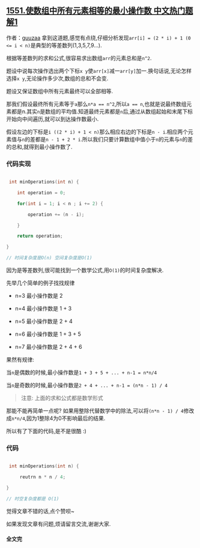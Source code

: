## [1551.使数组中所有元素相等的最小操作数 中文热门题解1](https://leetcode.cn/problems/minimum-operations-to-make-array-equal/solutions/100000/deng-chai-shu-lie-mo-ni-he-shu-xue-fang-fa-xiang-j)

作者：[guuzaa](https://leetcode.cn/u/guuzaa)
拿到这道题,感觉有点绕,仔细分析发现`arr[i] = (2 * i) + 1 (0 <= i < n)`是典型的等差数列(1,3,5,7,9...).
根据等差数列的求和公式,很容易求出数组`arr`的元素总和是`n^2`.
题设中说每次操作选出两个下标`x y`使`arr[x]`减一`arr[y]`加一.换句话说,无论怎样选择`x y`,无论操作多少次,数组的总和不会变.
题设又保证数组中所有元素最终可以全部相等.
那我们假设最终所有元素等于`a`那么`n*a == n^2`,所以`a == n`,也就是说最终数组元素都是n.其实`n`是数组的平均值.知道最终元素都是`n`后,通过从数组起始和末尾下标开始向中间遍历,就可以到达操作数最小.
假设左边的下标是`i ((2 * i) + 1 < n)`那么相应右边的下标是`n - i`.相应两个元素值与`n`的差都是`n - 1 + 2 * i`.所以我们只要计算数组中值小于`n`的元素与`n`的差的总和,就得到最小操作数了.
### 代码实现
```c++
 int minOperations(int n) {
    int operation = 0;
    for(int i = 1; i < n ; i += 2) {
        operation += (n - i);
    }
    return operation;
}
// 时间复杂度是O(n) 空间复杂度是O(1)
```
因为是等差数列,很可能找到一个数学公式,用`O(1)`的时间复杂度解决.
先举几个简单的例子找找规律
- n=3 最小操作数是 2
- n=4 最小操作数是 1 + 3
- n=5 最小操作数是 2 + 4
- n=6 最小操作数是 1 + 3 + 5
- n=7 最小操作数是 2 + 4 + 6


果然有规律:
当`n`是偶数的时候,最小操作数是`1 + 3 + 5 + ... + n-1 = n*n/4`
当`n`是奇数的时候,最小操作数是`2 + 4 + ... + n-1 = (n*n - 1) / 4`
> 注意: 上面的求和公式都是数学形式

那能不能再简单一点呢? 如果用整除代替数学中的除法,可以将`(n*n - 1) / 4`修改成`n*n/4`,因为1整除4为0不影响最后的结果.
所以有了下面的代码,是不是很酷 :)

### 代码
```c++
 int minOperations(int n) {
     reutrn n * n / 4;
}
// 时空复杂度都是 O(1)
```
觉得文章不错的话,点个赞呗~
如果发现文章有问题,烦请留言交流,谢谢大家.


#### 全文完
